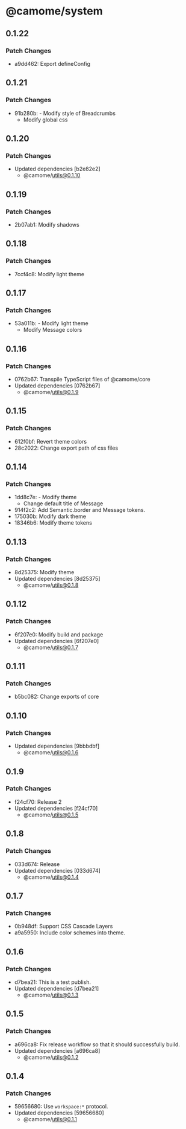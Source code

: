 # @camome/system

## 0.1.22

### Patch Changes

- a9dd462: Export defineConfig

## 0.1.21

### Patch Changes

- 91b280b: - Modify style of Breadcrumbs
  - Modify global css

## 0.1.20

### Patch Changes

- Updated dependencies [b2e82e2]
  - @camome/utils@0.1.10

## 0.1.19

### Patch Changes

- 2b07ab1: Modify shadows

## 0.1.18

### Patch Changes

- 7ccf4c8: Modify light theme

## 0.1.17

### Patch Changes

- 53a011b: - Modify light theme
  - Modify Message colors

## 0.1.16

### Patch Changes

- 0762b67: Transpile TypeScript files of @camome/core
- Updated dependencies [0762b67]
  - @camome/utils@0.1.9

## 0.1.15

### Patch Changes

- 612f0bf: Revert theme colors
- 28c2022: Change export path of css files

## 0.1.14

### Patch Changes

- 1dd8c7e: - Modify theme
  - Change default title of Message
- 914f2c2: Add Semantic.border and Message tokens.
- 175030b: Modify dark theme
- 18346b6: Modify theme tokens

## 0.1.13

### Patch Changes

- 8d25375: Modify theme
- Updated dependencies [8d25375]
  - @camome/utils@0.1.8

## 0.1.12

### Patch Changes

- 6f207e0: Modify build and package
- Updated dependencies [6f207e0]
  - @camome/utils@0.1.7

## 0.1.11

### Patch Changes

- b5bc082: Change exports of core

## 0.1.10

### Patch Changes

- Updated dependencies [9bbbdbf]
  - @camome/utils@0.1.6

## 0.1.9

### Patch Changes

- f24cf70: Release 2
- Updated dependencies [f24cf70]
  - @camome/utils@0.1.5

## 0.1.8

### Patch Changes

- 033d674: Release
- Updated dependencies [033d674]
  - @camome/utils@0.1.4

## 0.1.7

### Patch Changes

- 0b948df: Support CSS Cascade Layers
- a9a5950: Include color schemes into theme.

## 0.1.6

### Patch Changes

- d7bea21: This is a test publish.
- Updated dependencies [d7bea21]
  - @camome/utils@0.1.3

## 0.1.5

### Patch Changes

- a696ca8: Fix release workflow so that it should successfully build.
- Updated dependencies [a696ca8]
  - @camome/utils@0.1.2

## 0.1.4

### Patch Changes

- 59656680: Use `workspace:*` protocol.
- Updated dependencies [59656680]
  - @camome/utils@0.1.1
